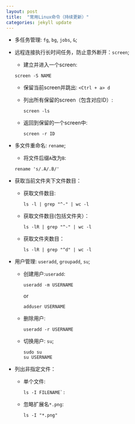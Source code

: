 ```yaml
---
layout: post
title:  "常用Linux命令（持续更新）"
categories: jekyll update
---
```


- 多任务管理: `fg`, `bg`, `jobs`, `&`;

- 远程连接执行长时间任务，防止意外断开：`screen`;
  - 建立并进入一个screen:
  ```shell
  screen -S NAME
  ```
  - 保留当前screen并跳出: `<Ctrl + a> d`

  - 列出所有保留的screen（包含对应ID）:
    ```shell
    screen -ls
    ```
  - 返回到保留的一个screen中:
    ```shell
    screen -r ID
    ```

- 多文件重命名: `rename`;
  - 将文件后缀`A`改为`B`:
  ```shell
  rename 's/.A/.B/'
  ```
  
- 获取当前文件夹下文件数目：
  - 获取文件数目:
    ```shell
    ls -l | grep "^-" | wc -l
    ```
  - 获取文件数目(包括文件夹）：
    ```shell
    ls -lR | grep "^-" | wc -l
    ```
  - 获取文件夹数目：
    ```shell
    ls -lR | grep "^d" | wc -l
    ```
 
- 用户管理: `useradd`, `groupadd`, `su`;
  - 创建用户:`useradd`:
    ```shell
    useradd -m USERNAME
    ```
    or
    ```shell
    adduser USERNAME
    ```
  - 删除用户:
    ```shell
    useradd -r USERNAME
    ```
  - 切换用户: `su`;
    ```shell
    sudo su
    su USERNAME
    ```
    
- 列出非指定文件：
  - 单个文件:
    ```shell
    ls -I FILENAME`:
    ```
  - 忽略扩展名`*.png`:
    ```shell
    ls -I "*.png"
    ```
